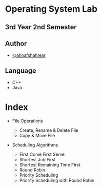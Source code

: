 # Operating System Lab
## 3rd Year 2nd Semester

## Author

- [@ahnafshahrear](https://github.com/ahnafshahrear)

## Language

- C++
- Java

# Index
- File Operations
	- Create, Rename & Delete File
	- Copy & Move File

- Scheduling Algorithms
	- First Come First Serve
	- Shortest Job First
	- Shortest Remaining Time First
	- Round Robin
	- Priority Scheduling
	- Priority Scheduling with Round Robin